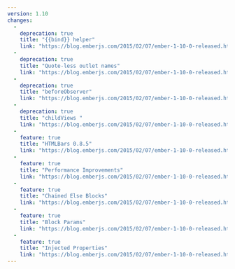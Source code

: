 ```yaml
---
version: 1.10
changes:
  -
    deprecation: true
    title: "{{bind}} helper"
    link: "https://blog.emberjs.com/2015/02/07/ember-1-10-0-released.html"
  -
    deprecation: true
    title: "Quote-less outlet names"
    link: "https://blog.emberjs.com/2015/02/07/ember-1-10-0-released.html"
  -
    deprecation: true
    title: "beforeObserver"
    link: "https://blog.emberjs.com/2015/02/07/ember-1-10-0-released.html"
  -
    deprecation: true
    title: "childViews "
    link: "https://blog.emberjs.com/2015/02/07/ember-1-10-0-released.html"
  -
    feature: true
    title: "HTMLBars 0.8.5"
    link: "https://blog.emberjs.com/2015/02/07/ember-1-10-0-released.html"
  -
    feature: true
    title: "Performance Improvements"
    link: "https://blog.emberjs.com/2015/02/07/ember-1-10-0-released.html"
  -
    feature: true
    title: "Chained Else Blocks"
    link: "https://blog.emberjs.com/2015/02/07/ember-1-10-0-released.html"
  -
    feature: true
    title: "Block Params"
    link: "https://blog.emberjs.com/2015/02/07/ember-1-10-0-released.html"
  -
    feature: true
    title: "Injected Properties"
    link: "https://blog.emberjs.com/2015/02/07/ember-1-10-0-released.html"
---
```

